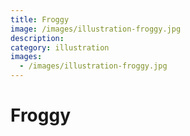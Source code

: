 ```yaml
---
title: Froggy
image: /images/illustration-froggy.jpg
description:
category: illustration
images:
  - /images/illustration-froggy.jpg
---
```


# Froggy
